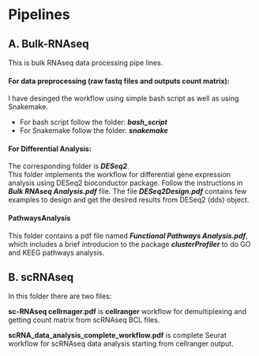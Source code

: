 # Pipelines

 ## A. Bulk-RNAseq 
This is bulk RNAseq data processing pipe lines.
#### For data preprocessing (raw fastq files and outputs count matrix):
I have desinged the workflow using simple bash script as well as using Snakemake.
- For bash script follow the folder: ***bash_script***
- For Snakemake follow the folder: ***snakemake***
#### For Differential Analysis:
The corresponding folder is ***DESeq2***.\
This folder implements the workflow for  differential gene expression analysis using DESeq2 bioconductor package. Follow the instructions in ***Bulk RNAseq Analysis.pdf*** file. The file ***DESeq2Design.pdf***  contains few examples to design and get the desired results from DESeq2 (dds) object.

#### PathwaysAnalysis
This folder contains a pdf file named ***Functional Pathways Analysis.pdf***, which includes a brief introducion to the package ***clusterProfiler*** to do GO and KEEG pathways analysis.

## B. scRNAseq
In this folder there are two files:

**sc-RNAseq cellrnager.pdf** is **cellranger** workflow for demultiplexing and getting count matrix from scRNAseq BCL files.

**scRNA_data_analysis_complete_workflow.pdf** is complete Seurat workflow for scRNAseq data analysis starting from cellranger output.
